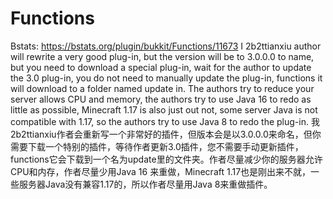 # Functions
Bstats: https://bstats.org/plugin/bukkit/Functions/11673
I 2b2ttianxiu author will rewrite a very good plug-in, but the version will be to 3.0.0.0 to name, but you need to download a special plug-in, wait for the author to update the 3.0 plug-in, you do not need to manually update the plug-in, functions it will download to a folder named update in. The authors try to reduce your server allows CPU and memory, the authors try to use Java 16 to redo as little as possible, Minecraft 1.17 is also just out not, some server Java is not compatible with 1.17, so the authors try to use Java 8 to redo the plug-in.
我2b2ttianxiu作者会重新写一个非常好的插件，但版本会是以3.0.0.0来命名，但你需要下载一个特别的插件，等待作者更新3.0插件，您不需要手动更新插件，functions它会下载到一个名为update里的文件夹。作者尽量减少你的服务器允许CPU和内存，作者尽量少用Java 16 来重做，Minecraft 1.17也是刚出来不就，一些服务器Java没有兼容1.17的，所以作者尽量用Java 8来重做插件。
